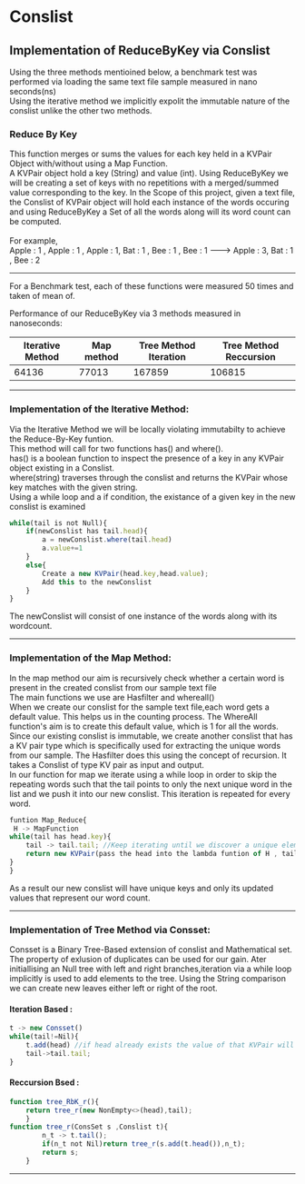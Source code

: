 # Conslist
## Implementation of ReduceByKey via Conslist <br> 
Using the three methods mentioined below, a benchmark test was performed via loading the same text file sample measured in nano seconds(ns) <br>
Using the iterative method we implicitly expolit the immutable nature of the conslist unlike the other two methods.<br> 

### Reduce By Key 
This function merges or sums the values for each key held in a KVPair Object with/without using a Map Function.<br>
A KVPair object hold a key (String) and value (int). Using ReduceByKey we will be creating a set of keys with no repetitions with a merged/summed value corresponding to the key.
In the Scope of this project, given a text file, the Conslist of KVPair object will hold each instance of the words occuring and using ReduceByKey a Set of all the words along will its word count can be computed.<br>
<br>
For example,<br>
Apple : 1 , Apple : 1 , Apple : 1, Bat : 1 , Bee : 1 , Bee : 1   --->  Apple : 3, Bat : 1 , Bee : 2 

<hr style=\"border:1px solid gray\"> </hr>
For a Benchmark test, each of these functions were measured 50 times and taken of mean of.

Performance of our ReduceByKey via 3 methods measured in nanoseconds:<br>

| Iterative Method | Map method |  Tree Method Iteration | Tree Method Reccursion |
|------------------|------------|------------------------|------------------------|
|     64136        |   77013    |         167859         |        106815          |

<hr style=\"border:1px solid gray\"> </hr>

### Implementation of the Iterative Method:
Via the Iterative Method we will be locally violating immutabilty to achieve the Reduce-By-Key funtion.<br>
This method will call for two functions has() and where().<br>
has() is a boolean function to inspect the presence of a key in any KVPair object existing in a Conslist.<br>
where(string) traverses through the conslist and returns the KVPair whose key matches with the given string.<br>
Using a while loop and a if condition, the existance of a given key in the new conslist is examined<br>
  
``` js
while(tail is not Null){
    if(newConslist has tail.head){
        a = newConslist.where(tail.head)
        a.value+=1
    }
    else{
        Create a new KVPair(head.key,head.value);
        Add this to the newConslist
    }
}
```
The newConslist will consist of one instance of the words along with its wordcount.

<hr style=\"border:1px solid gray\"> </hr>

### Implementation of the Map Method:
In the map method our aim is recursively check whether a certain word is present in the created conslist from our sample text file<br>
The main functions we use are Hasfilter and whereall()<br>
When we create our conslist for the sample text file,each word gets a default value. This helps us in the counting process. The WhereAll function's aim is to create this default value, which is 1 for all the words.<br>
Since our existing conslist is immutable, we create another conslist that has a KV pair type which is specifically used for extracting the unique words from our sample. The Hasfilter does this using the concept of recursion. It takes a Conslist of type KV pair as input and output.<br>
In our function for map we iterate using a while loop in order to skip the repeating words such that the tail points to only the next unique word in the list and we push it into our new conslist. This iteration is repeated for every word.<br>
  
```js
funtion Map_Reduce{
 H -> MapFunction
while(tail has head.key){
    tail -> tail.tail; //Keep iterating until we discover a unique element
    return new KVPair(pass the head into the lambda funtion of H , tail.Map_Reduce); //Tail Recurssion 
}
}
```
  
As a result our new conslist will have unique keys and only its updated values that represent our word count.

<hr style=\"border:1px solid gray\"> </hr>

### Implementation of Tree Method via Consset:
Consset is a Binary Tree-Based extension of conslist and Mathematical set.<br>
The property of exlusion of duplicates can be used for our gain. Ater initiallising an Null tree with left and right branches,iteration via a while loop implicitly is used to add elements to the tree. Using the String comparison we can create new leaves either left or right of the root.

#### Iteration Based :
```js
t -> new Consset()
while(tail!=Nil){
    t.add(head) //if head already exists the value of that KVPair will be incremented.
    tail->tail.tail;
}
```
#### Reccursion Bsed :
```js
function tree_RbK_r(){
	return tree_r(new NonEmpty<>(head),tail);
	}
function tree_r(ConsSet s ,Conslist t){
		n_t -> t.tail();
		if(n_t not Nil)return tree_r(s.add(t.head()),n_t);
		return s;
	}
```
<hr style=\"border:1px solid gray\"> </hr>
